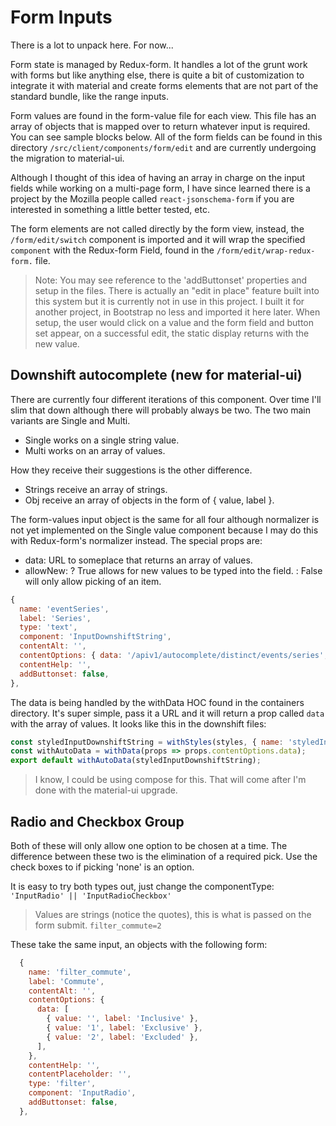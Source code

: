 # Form Inputs
There is a lot to unpack here. For now...

Form state is managed by Redux-form. It handles a lot of the grunt work with forms but like anything else, there is quite a bit of customization to integrate it with material and create forms elements that are not part of the standard bundle, like the range inputs.   

Form values are found in the form-value file for each view. This file has an array of objects that is mapped over to return whatever input is required. You can see sample blocks below. All of the form fields can be found in this directory ```/src/client/components/form/edit``` and are currently undergoing the migration to material-ui.

Although I thought of this idea of having an array in charge on the input fields while working on a multi-page form, I have since learned there is a project by the Mozilla people called ```react-jsonschema-form``` if you are interested in something a little better tested, etc.

The form elements are not called directly by the form view, instead, the ```/form/edit/switch``` component is imported and it will wrap the specified ```component``` with the Redux-form Field, found in the ```/form/edit/wrap-redux-form.``` file.

> Note: You may see reference to the 'addButtonset' properties and setup in the files. There is actually an "edit in place" feature built into this system but it is currently not in use in this project. I built it for another project, in Bootstrap no less and imported it here later. When setup, the user would click on a value and the form field and button set appear, on a successful edit, the static display returns with the new value.  

## Downshift autocomplete (new for material-ui)

There are currently four different iterations of this component. Over time I'll slim that down although there will probably always be two.
The two main variants are Single and Multi.

* Single works on a single string value.
* Multi works on an array of values.

How they receive their suggestions is the other difference.

* Strings receive an array of strings.
* Obj receive an array of objects in the form of { value, label }.

The form-values input object is the same for all four although normalizer is not yet implemented on the Single value component because I may do this with Redux-form's normalizer instead. The special props are:

* data: URL to someplace that returns an array of values.
* allowNew: ? True allows for new values to be typed into the field. : False will only allow picking of an item.

```js
{
  name: 'eventSeries',
  label: 'Series',
  type: 'text',
  component: 'InputDownshiftString',
  contentAlt: '',
  contentOptions: { data: '/apiv1/autocomplete/distinct/events/series', allowNew: false /* , normalizer: '[^a-zA-Z0-9\':,- ]'*/ },
  contentHelp: '',
  addButtonset: false,
},
```

The data is being handled by the withData HOC found in the containers directory. It's super simple, pass it a URL and it will return a prop called ```data``` with the array of values. It looks like this in the downshift files:

```js
const styledInputDownshiftString = withStyles(styles, { name: 'styledInputDownshiftString' })(InputDownshiftString);
const withAutoData = withData(props => props.contentOptions.data);
export default withAutoData(styledInputDownshiftString);
```  
> I know, I could be using compose for this. That will come after I'm done with the material-ui upgrade.


## Radio and Checkbox Group

Both of these will only allow one option to be chosen at a time.
The difference between these two is the elimination of a required pick.
Use the check boxes to if picking 'none' is an option.

It is easy to try both types out, just change the componentType: ``` 'InputRadio' || 'InputRadioCheckbox'```

> Values are strings (notice the quotes), this is what is passed on the form submit. ```filter_commute=2```

These take the same input, an objects with the following form:

```js
  {
    name: 'filter_commute',
    label: 'Commute',
    contentAlt: '',
    contentOptions: {
      data: [
        { value: '', label: 'Inclusive' },
        { value: '1', label: 'Exclusive' },
        { value: '2', label: 'Excluded' },
      ],
    },
    contentHelp: '',
    contentPlaceholder: '',
    type: 'filter',
    component: 'InputRadio',
    addButtonset: false,
  },
```
